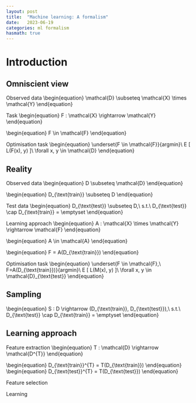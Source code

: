 ```yaml
---
layout: post
title:  "Machine learning: A formalism"
date:   2023-06-19
categories: ml formalism
hasmath: true
---
```



# Introduction


## Omniscient view


Observed data
\begin{equation}
	\mathcal{D} \subseteq \mathcal{X} \times \mathcal{Y}
\end{equation}

Task
\begin{equation}
	F : \mathcal{X} \rightarrow \mathcal{Y}
\end{equation}

\begin{equation}
	 F \in \mathcal{F}
 \end{equation}


Optimisation task
\begin{equation}
	\underset{F \in \mathcal{F}}{argmin}\ E [ L(F(x), y) ]\ \forall x, y \in \mathcal{D}
\end{equation}


## Reality

Observed data
\begin{equation}
	D \subseteq \mathcal{D}
\end{equation}

\begin{equation}
	D_{\text{train}} \subseteq D
\end{equation}

Test data
\begin{equation}
	D_{\text{test}} \subseteq D,\ s.t.\ D_{\text{test}} \cap D_{\text{train}} = \emptyset
\end{equation}

Learning approach
\begin{equation}
	A : \mathcal{X} \times \mathcal{Y} \rightarrow \mathcal{F}
\end{equation}

\begin{equation}
	A \in \mathcal{A}
\end{equation}

\begin{equation}
	F = A(D_{\text{train}})
\end{equation}

Optimisation task
\begin{equation}
	\underset{F \in \mathcal{F},\ F=A(D_{\text{train}})}{argmin}\ E [ L(M(x), y) ]\ \forall x, y \in \mathcal{D}_{\text{test}}
\end{equation}



## Sampling

\begin{equation}
	S : D \rightarrow (D_{\text{train}}, D_{\text{test}}),\ s.t.\ D_{\text{test}} \cap D_{\text{train}} = \emptyset
\end{equation}


## Learning approach


Feature extraction
\begin{equation}
	T : \mathcal{D} \rightarrow \mathcal{D^{T}}
\end{equation}

\begin{equation}
	D_{\text{train}}^{T} = T(D_{\text{train}})
\end{equation}
\begin{equation}
	D_{\text{test}}^{T} = T(D_{\text{test}})
\end{equation}

Feature selection


Learning







